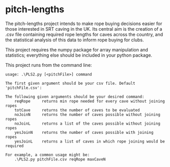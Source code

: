 # pitch-lengths
The pitch-lengths project intends to make rope buying decisions easier for those interested in SRT caving in the UK. Its central aim is the creation of a .csv file containing required rope lengths for caves across the country, and the statistical analysis of this data to inform rope buying for clubs.

This project requires the numpy package for array manipulation and statistics; everything else should be included in your python package.

This project runs from the command line:

    usage: .\PLS2.py [<pitchFile>] command
    
    The first given argument should be your csv file. Default 'pitchFile.csv':
        
    The following given arguments should be your desired command:
        reqRope     returns min rope needed for every cave without joining ropes
        totCave     returns the number of caves to be evaluated
        noJoinN     returns the number of caves possible without joining ropes
        noJoinL     returns a list of the caves possible without joining ropes
        yesJoinN    returns the number of caves possible with joining ropes
        yesJoinL    returns a list of caves in which rope joining would be required
        
    For example, a common usage might be:
        .\PLS2.py pitchFile.csv reqRope maxCaveN